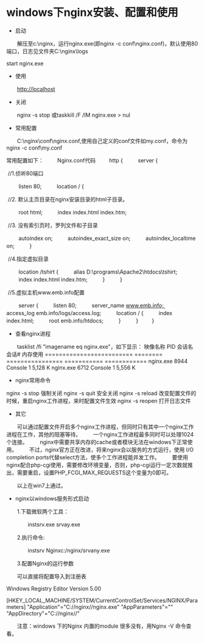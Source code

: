 # windows下nginx安装、配置和使用

- 启动

　　解压至c:\nginx，运行nginx.exe(即nginx -c conf\nginx.conf)，默认使用80端口，日志见文件夹C:\nginx\logs

start nginx.exe

- 使用

　　[http://localhost](http://localhost/)

- 关闭

　　nginx -s stop 或taskkill /F /IM nginx.exe > nul 

- 常用配置

 　　C:\nginx\conf\nginx.conf,使用自己定义的conf文件如my.conf，命令为nginx -c conf\my.conf

常用配置如下： 
　　Nginx.conf代码 
　　http { 
　　 server { 

​	//1.侦听80端口

　　 listen 80; 
　　 location / { 

​	//2. 默认主页目录在nginx安装目录的html子目录。

　　 root html; 
　　 index index.html index.htm; 

​	//3. 没有索引页时，罗列文件和子目录

　　 autoindex on; 
　　 autoindex_exact_size on; 
　　 autoindex_localtime on; 
　　 } 

​	//4.指定虚拟目录

　　 location /tshirt { 
　　 alias D:\programs\Apache2\htdocs\tshirt; 
　　 index index.html index.htm; 
　　 } 
　　 } 

​	//5.虚拟主机www.emb.info配置

　　 server { 
　　 listen 80; 
　　 server_name www.emb.info; 
　　 access_log emb.info/logs/access.log; 
　　 location / { 
　　 index index.html; 
　　 root emb.info/htdocs; 
　　 } 
　　 } 
　　} 

- 查看nginx进程

　　tasklist /fi "imagename eq nginx.exe"，如下显示：
映像名称                       PID 会话名              会话#       内存使用
========================= ======== ================ =========== ============
nginx.exe                     8944 Console                    1      5,128 K
nginx.exe                     6712 Console                    1      5,556 K

- nginx常用命令

nginx -s stop 强制关闭 
nginx -s quit 安全关闭 
nginx -s reload 改变配置文件的时候，重启nginx工作进程，来时配置文件生效 
nginx -s reopen 打开日志文件

- 其它

　　可以通过配置文件开启多个nginx工作进程，但同时只有其中一个nginx工作进程在工作，其他的阻塞等待。
　　一个nginx工作进程最多同时可以处理1024个连接。
　　nginx中需要共享内存的cache或者模块无法在windows下正常使用。
　　不过，nginx官方正在改进，将来nginx会以服务的方式运行，使用 I/O completion ports代替select方法，使多个工作进程能并发工作。
　　要使用nginx配合php-cgi使用，需要修改环境变量，否则，php-cgi运行一定次数就推出，需要重启，设置PHP_FCGI_MAX_REQUESTS这个变量为0即可。

　　以上在win7上通过。 

- nginx以windows服务形式启动

　　1.下载微软两个工具：

　　　　instsrv.exe srvay.exe

　　2.执行命令:

　　　　instsrv Nginxc:/nginx/srvany.exe

　　3.配置Nginx的运行参数

　　可以直接将配置导入到注册表

Windows Registry Editor Version 5.00

[HKEY_LOCAL_MACHINE/SYSTEM/CurrentControlSet/Services/NGINX/Parameters]
"Application"="C://nginx//nginx.exe"
"AppParameters"=""
"AppDirectory"="C://nginx//"

　　注意：windows 下的Nginx 内置的module 很多没有，用Nginx -V 命令查看。